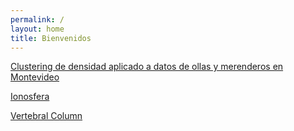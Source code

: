```yaml
---
permalink: /
layout: home
title: Bienvenidos
---
```


[Clustering de densidad aplicado a datos de ollas y merenderos en Montevideo](_posts\2022_12_2_dbscan_ollas.md)

[Ionosfera](_posts\2022_12_2_ionosphere.md)

[Vertebral Column](_posts\2022_12_2_vertebral.md)
